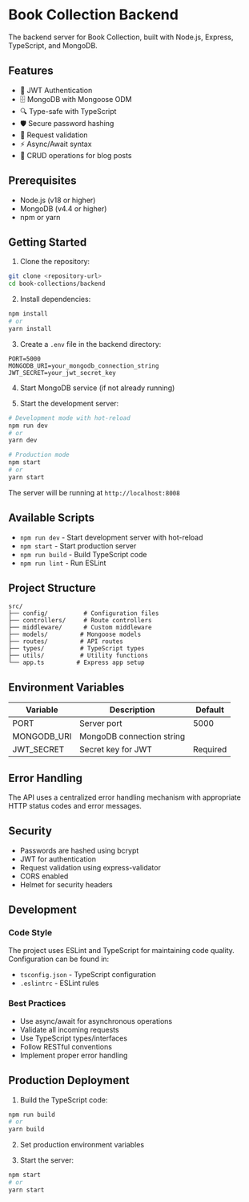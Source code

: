 # Book Collection Backend
The backend server for Book Collection, built with Node.js, Express, TypeScript, and MongoDB.

## Features

- 🔐 JWT Authentication
- 🗄️ MongoDB with Mongoose ODM
- 🔍 Type-safe with TypeScript
- 🛡️ Secure password hashing
- 🚦 Request validation
- ⚡ Async/Await syntax
- 📝 CRUD operations for blog posts

## Prerequisites

- Node.js (v18 or higher)
- MongoDB (v4.4 or higher)
- npm or yarn

## Getting Started

1. Clone the repository:

```bash
git clone <repository-url>
cd book-collections/backend
```

2. Install dependencies:

```bash
npm install
# or
yarn install
```

3. Create a `.env` file in the backend directory:

```env
PORT=5000
MONGODB_URI=your_mongodb_connection_string
JWT_SECRET=your_jwt_secret_key
```

4. Start MongoDB service (if not already running)

5. Start the development server:

```bash
# Development mode with hot-reload
npm run dev
# or
yarn dev

# Production mode
npm start
# or
yarn start
```

The server will be running at `http://localhost:8008`

## Available Scripts

- `npm run dev` - Start development server with hot-reload
- `npm start` - Start production server
- `npm run build` - Build TypeScript code
- `npm run lint` - Run ESLint

## Project Structure

```
src/
├── config/          # Configuration files
├── controllers/     # Route controllers
├── middleware/      # Custom middleware
├── models/         # Mongoose models
├── routes/         # API routes
├── types/          # TypeScript types
├── utils/          # Utility functions
└── app.ts         # Express app setup
```

## Environment Variables

| Variable    | Description               | Default  |
| ----------- | ------------------------- | -------- |
| PORT        | Server port               | 5000     |
| MONGODB_URI | MongoDB connection string |
| JWT_SECRET  | Secret key for JWT        | Required |

## Error Handling

The API uses a centralized error handling mechanism with appropriate HTTP status codes and error messages.

## Security

- Passwords are hashed using bcrypt
- JWT for authentication
- Request validation using express-validator
- CORS enabled
- Helmet for security headers

## Development

### Code Style

The project uses ESLint and TypeScript for maintaining code quality. Configuration can be found in:

- `tsconfig.json` - TypeScript configuration
- `.eslintrc` - ESLint rules

### Best Practices

- Use async/await for asynchronous operations
- Validate all incoming requests
- Use TypeScript types/interfaces
- Follow RESTful conventions
- Implement proper error handling

## Production Deployment

1. Build the TypeScript code:

```bash
npm run build
# or
yarn build
```

2. Set production environment variables

3. Start the server:

```bash
npm start
# or
yarn start
```
